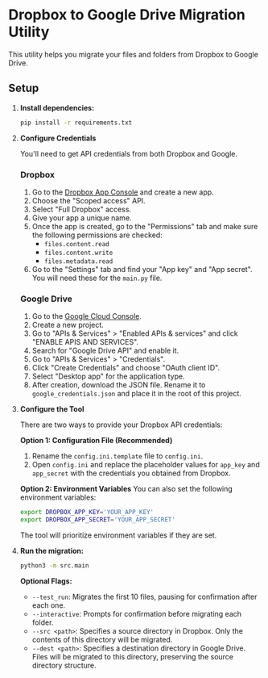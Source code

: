 # Dropbox to Google Drive Migration Utility

This utility helps you migrate your files and folders from Dropbox to Google Drive.

## Setup

1.  **Install dependencies:**
    ```bash
    pip install -r requirements.txt
    ```

2.  **Configure Credentials**

    You'll need to get API credentials from both Dropbox and Google.

    ### Dropbox
    1. Go to the [Dropbox App Console](https://www.dropbox.com/developers/apps) and create a new app.
    2. Choose the "Scoped access" API.
    3. Select "Full Dropbox" access.
    4. Give your app a unique name.
    5. Once the app is created, go to the "Permissions" tab and make sure the following permissions are checked:
        - `files.content.read`
        - `files.content.write`
        - `files.metadata.read`
    6. Go to the "Settings" tab and find your "App key" and "App secret". You will need these for the `main.py` file.

    ### Google Drive
    1. Go to the [Google Cloud Console](https://console.cloud.google.com/).
    2. Create a new project.
    3. Go to "APIs & Services" > "Enabled APIs & services" and click "ENABLE APIS AND SERVICES".
    4. Search for "Google Drive API" and enable it.
    5. Go to "APIs & Services" > "Credentials".
    6. Click "Create Credentials" and choose "OAuth client ID".
    7. Select "Desktop app" for the application type.
    8. After creation, download the JSON file. Rename it to `google_credentials.json` and place it in the root of this project.

3.  **Configure the Tool**

    There are two ways to provide your Dropbox API credentials:

    **Option 1: Configuration File (Recommended)**
    1.  Rename the `config.ini.template` file to `config.ini`.
    2.  Open `config.ini` and replace the placeholder values for `app_key` and `app_secret` with the credentials you obtained from Dropbox.

    **Option 2: Environment Variables**
    You can also set the following environment variables:
    ```bash
    export DROPBOX_APP_KEY='YOUR_APP_KEY'
    export DROPBOX_APP_SECRET='YOUR_APP_SECRET'
    ```
    The tool will prioritize environment variables if they are set.

4.  **Run the migration:**
    ```bash
    python3 -m src.main
    ```

    **Optional Flags:**
    *   `--test_run`: Migrates the first 10 files, pausing for confirmation after each one.
    *   `--interactive`: Prompts for confirmation before migrating each folder.
    *   `--src <path>`: Specifies a source directory in Dropbox. Only the contents of this directory will be migrated.
    *   `--dest <path>`: Specifies a destination directory in Google Drive. Files will be migrated to this directory, preserving the source directory structure.
